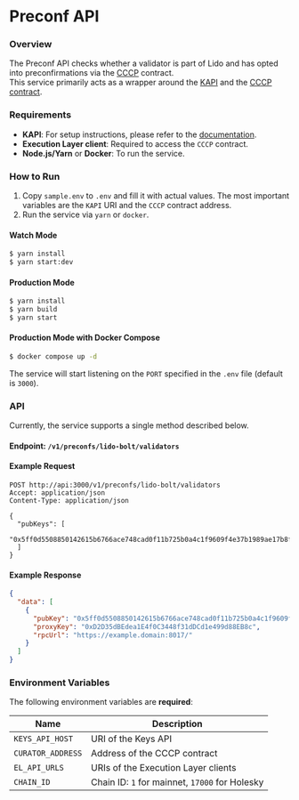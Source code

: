 # Preconf API

### Overview

The Preconf API checks whether a validator is part of Lido and has opted into preconfirmations via
the [CCCP](https://github.com/lidofinance/crediblecommitments) contract.  
This service primarily acts as a wrapper around the [KAPI](https://github.com/lidofinance/lido-keys-api) and
the [CCCP contract](https://github.com/lidofinance/crediblecommitments).

### Requirements

- **KAPI**: For setup instructions, please refer to the [documentation](https://docs.lido.fi/guides/kapi-guide/).
- **Execution Layer client**: Required to access the `CCCP` contract.
- **Node.js/Yarn** or **Docker**: To run the service.

### How to Run

1. Copy `sample.env` to `.env` and fill it with actual values. The most important variables are the `KAPI` URI and the
   `CCCP` contract address.
2. Run the service via `yarn` or `docker`.

#### Watch Mode

```bash
$ yarn install
$ yarn start:dev
```

#### Production Mode

```bash
$ yarn install
$ yarn build
$ yarn start
```

#### Production Mode with Docker Compose

```bash
$ docker compose up -d
```

The service will start listening on the `PORT` specified in the `.env` file (default is `3000`).

### API

Currently, the service supports a single method described below.

#### Endpoint: `/v1/preconfs/lido-bolt/validators`

#### Example Request

```http
POST http://api:3000/v1/preconfs/lido-bolt/validators
Accept: application/json
Content-Type: application/json

{
  "pubKeys": [
    "0x5ff0d5508850142615b6766ace748cad0f11b725b0a4c1f9609f4e37b1989ae17b8f0e5e1af7cc60e2a7cfd380828589"
  ]
}
```

#### Example Response

```json
{
  "data": [
    {
      "pubKey": "0x5ff0d5508850142615b6766ace748cad0f11b725b0a4c1f9609f4e37b1989ae17b8f0e5e1af7cc60e2a7cfd380828589",
      "proxyKey": "0xD2D35dBEdea1E4f0C3448f31dDCd1e499d88EB8c",
      "rpcUrl": "https://example.domain:8017/"
    }
  ]
}
```

### Environment Variables

The following environment variables are **required**:

| Name              | Description                                    |
|-------------------|------------------------------------------------|
| `KEYS_API_HOST`   | URI of the Keys API                            |
| `CURATOR_ADDRESS` | Address of the CCCP contract                   |
| `EL_API_URLS`     | URIs of the Execution Layer clients            |
| `CHAIN_ID`        | Chain ID: `1` for mainnet, `17000` for Holesky |
